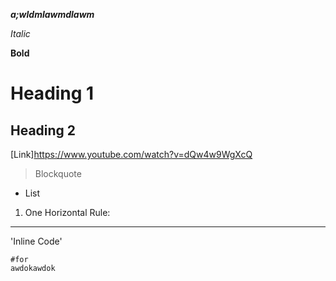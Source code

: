 ***a;wldmlawmdlawm***

*Italic*

**Bold**
# Heading 1
## Heading 2
[Link]https://www.youtube.com/watch?v=dQw4w9WgXcQ
>Blockquote
* List
1. One
Horizontal Rule:
---
'Inline Code'
```
#for 
awdokawdok
```
